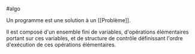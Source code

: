 #algo

Un programme est une solution à un [[Problème]].

Il est composé d'un ensemble fini de variables, d'opérations élémentaires portant sur ces variables, et de structure de contrôle définissant l'ordre d'exécution de ces opérations élémentaires.